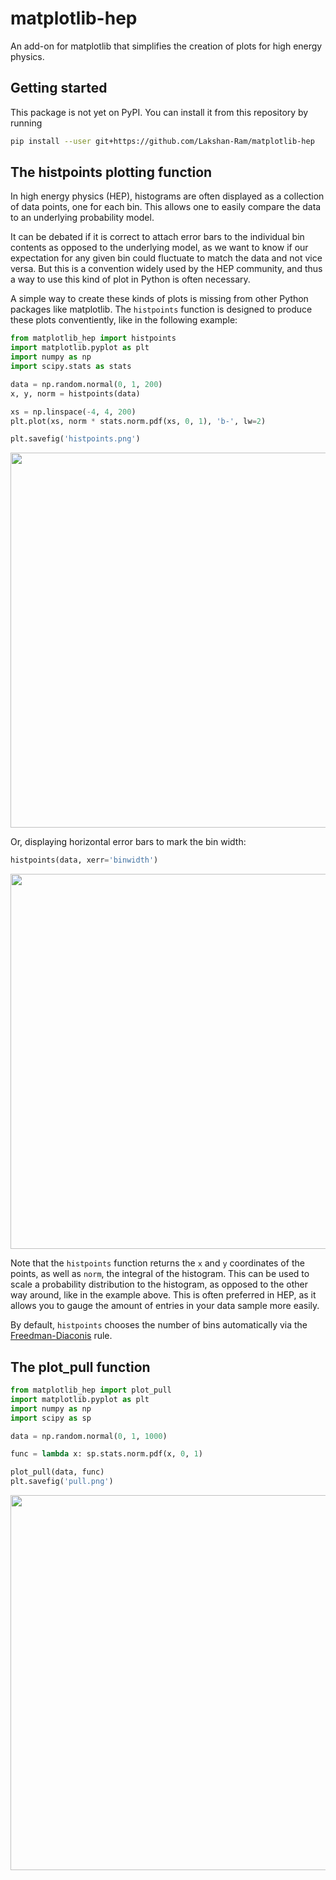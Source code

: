 # matplotlib-hep

An add-on for matplotlib that simplifies the creation of plots for high energy physics.

## Getting started

This package is not yet on PyPI.
You can install it from this repository by running
```bash
pip install --user git+https://github.com/Lakshan-Ram/matplotlib-hep
```

## The histpoints plotting function

In high energy physics (HEP), histograms are often displayed as a collection of
data points, one for each bin. This allows one to easily compare the data to
an underlying probability model.

It can be debated if it is correct to attach error bars to the individual bin
contents as opposed to the underlying model, as we want to know if our
expectation for any given bin could fluctuate to match the data and not vice
versa. But this is a convention widely used by the HEP community, and thus a
way to use this kind of plot in Python is often necessary.

A simple way to create these kinds of plots is missing from other Python
packages like matplotlib. The `histpoints` function is designed to produce
these plots conventiently, like in the following example:

```python
from matplotlib_hep import histpoints
import matplotlib.pyplot as plt
import numpy as np
import scipy.stats as stats

data = np.random.normal(0, 1, 200)
x, y, norm = histpoints(data)

xs = np.linspace(-4, 4, 200)
plt.plot(xs, norm * stats.norm.pdf(xs, 0, 1), 'b-', lw=2)

plt.savefig('histpoints.png')
```

<div align="center"><img src="./histpoints.png" width="600px"/></div>

Or, displaying horizontal error bars to mark the bin width:
```python
histpoints(data, xerr='binwidth')
```

<div align="center"><img src="./histpoints_binwidth.png" width="600px"/></div>

Note that the `histpoints` function returns the `x` and `y` coordinates of the
points, as well as `norm`, the integral of the histogram. This can be used to
scale a probability distribution to the histogram, as opposed to the other way
around, like in the example above.
This is often preferred in HEP, as it allows you to gauge the amount of entries
in your data sample more easily.

By default, `histpoints` chooses the number of bins automatically via the
[Freedman-Diaconis](https://en.wikipedia.org/wiki/Freedman%E2%80%93Diaconis_rule)
rule.

## The plot\_pull function

```python
from matplotlib_hep import plot_pull
import matplotlib.pyplot as plt
import numpy as np
import scipy as sp

data = np.random.normal(0, 1, 1000)

func = lambda x: sp.stats.norm.pdf(x, 0, 1)

plot_pull(data, func)
plt.savefig('pull.png')
```

<div align="center"><img src="./pull.png" width="600px"/></div>
